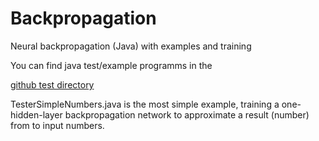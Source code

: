 # Backpropagation
Neural backpropagation (Java) with examples and training

You can find java test/example programms in the 

[github test directory](https://github.com/openworld42/Backpropagation/tree/main/src/test)

TesterSimpleNumbers.java is the most simple example, training a one-hidden-layer backpropagation 
network to approximate a result (number) from to input numbers.
